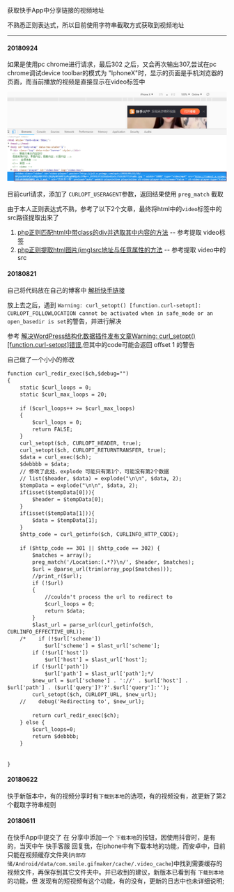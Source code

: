 
获取快手App中分享链接的视频地址

不熟悉正则表达式，所以目前使用字符串截取方式获取到视频地址

-----

#### 20180924

如果是使用pc chrome进行请求，最后302 之后，又会再次输出307,尝试在pc chrome调试device toolbar的模式为 "IphoneX"时，显示的页面是手机浏览器的页面，而当前播放的视频是直接显示在video标签中

![效果1](doc_images/2018-09-24_184607.jpg)

目前curl请求，添加了 `CURLOPT_USERAGENT`参数，返回结果使用 `preg_match` 截取



由于本人正则表达式不熟，参考了以下2个文章，最终将html中的`video`标签中的src路径提取出来了

1. [php正则匹配html中带class的div并选取其中内容的方法](https://www.jb51.net/article/59812.htm) -- 参考提取 video标签
2. [php正则提取html图片(img)src地址与任意属性的方法](https://www.jb51.net/article/104913.htm) -- 参考提取 video中的 src

#### 20180821

自己将代码放在自己的博客中 [解析快手链接](https://www.wakasann.xyz/kuaishouv/)

放上去之后，遇到 `Warning: curl_setopt() [function.curl-setopt]: CURLOPT_FOLLOWLOCATION cannot be activated when in safe_mode or an open_basedir is set`的警告，并进行解决

参考 [解决WordPress结构化数据插件发布文章Warning: curl_setopt() [function.curl-setopt]错误](http://www.luoxiao123.cn/7106.html),但其中的code可能会返回 offset 1 的警告

自己做了一个小小的修改


```
function curl_redir_exec($ch,$debug="") 
{ 
    static $curl_loops = 0; 
    static $curl_max_loops = 20; 
    
    if ($curl_loops++ >= $curl_max_loops) 
    { 
        $curl_loops = 0; 
        return FALSE; 
    } 
    curl_setopt($ch, CURLOPT_HEADER, true); 
    curl_setopt($ch, CURLOPT_RETURNTRANSFER, true); 
    $data = curl_exec($ch); 
    $debbbb = $data;
    // 修改了此处，explode 可能只有第1个，可能没有第2个数据
    // list($header, $data) = explode("\n\n", $data, 2);
    $tempData = explode("\n\n", $data, 2);
    if(isset($tempData[0])){
        $header = $tempData[0];
    }
    if(isset($tempData[1])){
        $data = $tempData[1];
    }
    $http_code = curl_getinfo($ch, CURLINFO_HTTP_CODE); 

    if ($http_code == 301 || $http_code == 302) { 
        $matches = array(); 
        preg_match('/Location:(.*?)\n/', $header, $matches); 
        $url = @parse_url(trim(array_pop($matches))); 
        //print_r($url); 
        if (!$url) 
        { 
            //couldn't process the url to redirect to 
            $curl_loops = 0; 
            return $data; 
        } 
        $last_url = parse_url(curl_getinfo($ch, CURLINFO_EFFECTIVE_URL)); 
    /*    if (!$url['scheme']) 
            $url['scheme'] = $last_url['scheme']; 
        if (!$url['host']) 
            $url['host'] = $last_url['host']; 
        if (!$url['path']) 
            $url['path'] = $last_url['path'];*/ 
        $new_url = $url['scheme'] . '://' . $url['host'] . $url['path'] . ($url['query']?'?'.$url['query']:''); 
        curl_setopt($ch, CURLOPT_URL, $new_url); 
    //    debug('Redirecting to', $new_url); 

        return curl_redir_exec($ch); 
    } else { 
        $curl_loops=0; 
        return $debbbb; 
    } 
    
    
}
```


#### 20180622

快手新版本中，有的视频分享时有`下载到本地`的选项，有的视频没有，故更新了第2个截取字符串规则


#### 20180611

在快手App中提交了 在 分享中添加一个 `下载本地`的按钮，因使用抖音时，是有的，当天中午 快手客服 回复我，在iphone中有下载本地的功能，而安卓中，目前只能在视频缓存文件夹(`内部存储/Android/data/com.smile.gifmaker/cache/.video_cache`)中找到需要缓存的视频文件，再保存到其它文件夹中。并已收到的建议，新版本已看到有 `下载到本地`的功能，但 发现有的短视频有这个功能，有的没有，更新的日志中也未详细说明;
